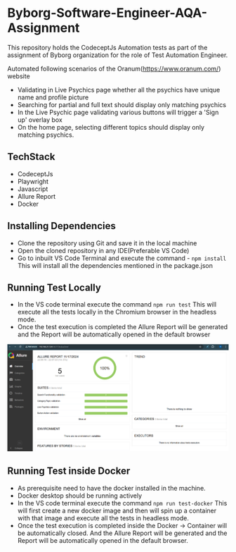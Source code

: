 # Byborg-Software-Engineer-AQA-Assignment

This repository holds the CodeceptJs Automation tests as part of the assignment of Byborg organization for the role of Test Automation Engineer.

Automated following scenarios of the Oranum(https://www.oranum.com/) website
 - Validating in Live Psychics page whether all the psychics have unique name and profile picture
 - Searching for partial and full text should display only matching psychics
 - In the Live Psychic page validating various buttons will trigger a 'Sign up' overlay box
 - On the home page, selecting different topics should display only matching psychics.

## TechStack
- CodeceptJs
- Playwright
- Javascript
- Allure Report
- Docker

## Installing Dependencies

 - Clone the repository using Git and save it in the local machine
 - Open the cloned repository in any IDE(Preferable VS Code)
 - Go to inbuilt VS Code Terminal and execute the command - `npm install` This will install all the dependencies mentioned in the package.json

## Running Test Locally

 - In the VS code terminal execute the command `npm run test` This will execute all the tests locally in the Chromium browser in the headless mode.
 - Once the test execution is completed the Allure Report will be generated and the Report will be automatically  opened in the default browser

![](readmeImages\allureReport.png)

## Running Test inside Docker

 - As prerequisite need to have the docker installed in the machine.
 - Docker desktop should be running actively
 - In the VS code terminal execute the command `npm run test-docker` This will first create a new docker image and then will spin up a container with that image and execute all the tests in headless mode.
 - Once the test execution is completed inside the Docker ->  Container will be automatically closed. And the Allure Report will be generated and the Report will be automatically opened in the default browser.